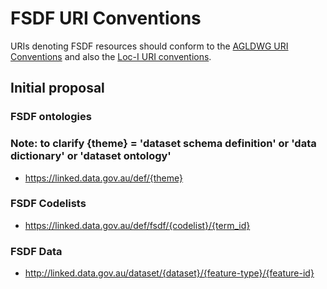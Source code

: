 # FSDF URI Conventions

URIs denoting FSDF resources should conform to the [AGLDWG URI Conventions](http://loci.cat/URI-conventions.html#summary-of-agldwg-uri-guidelines) and also the [Loc-I URI conventions](http://loci.cat/URI-conventions). 

## Initial proposal
### FSDF ontologies
### Note: to clarify {theme} = 'dataset schema definition' or 'data dictionary' or 'dataset ontology'

- https://linked.data.gov.au/def/{theme}

### FSDF Codelists

- https://linked.data.gov.au/def/fsdf/{codelist}/{term_id}

### FSDF Data

- http://linked.data.gov.au/dataset/{dataset}/{feature-type}/{feature-id}
